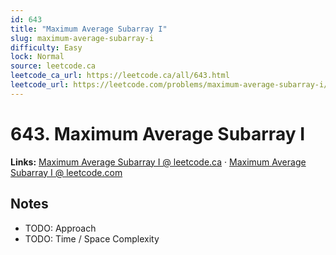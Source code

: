 ```yaml
--- 
id: 643
title: "Maximum Average Subarray I"
slug: maximum-average-subarray-i
difficulty: Easy
lock: Normal
source: leetcode.ca
leetcode_ca_url: https://leetcode.ca/all/643.html
leetcode_url: https://leetcode.com/problems/maximum-average-subarray-i/
---
```


# 643. Maximum Average Subarray I

**Links:** [Maximum Average Subarray I @ leetcode.ca](https://leetcode.ca/all/643.html) · [Maximum Average Subarray I @ leetcode.com](https://leetcode.com/problems/maximum-average-subarray-i/)

## Notes
- TODO: Approach
- TODO: Time / Space Complexity
